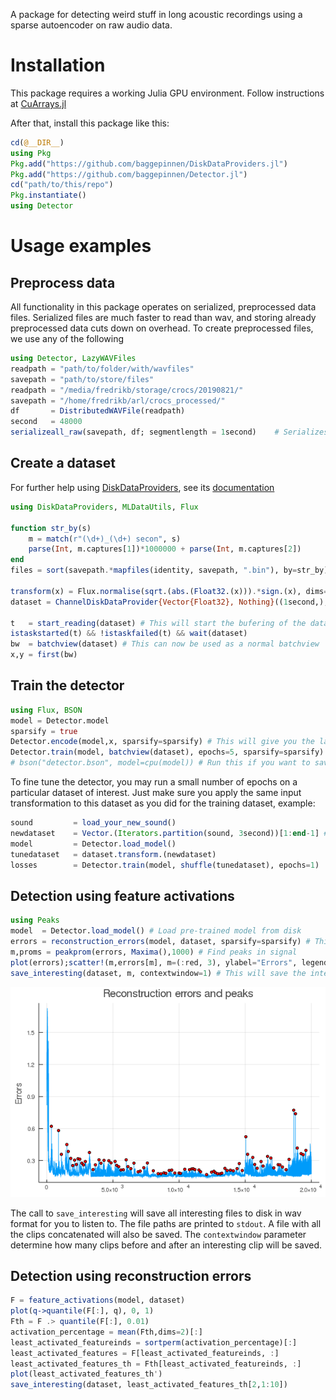 A package for detecting weird stuff in long acoustic recordings using a sparse autoencoder on raw audio data.
# Installation
This package requires a working Julia GPU environment. Follow instructions at [CuArrays.jl](https://github.com/JuliaGPU/CuArrays.jl/)

After that, install this package like this:
```julia
cd(@__DIR__)
using Pkg
Pkg.add("https://github.com/baggepinnen/DiskDataProviders.jl")
Pkg.add("https://github.com/baggepinnen/Detector.jl")
cd("path/to/this/repo")
Pkg.instantiate()
using Detector
```

# Usage examples


## Preprocess data

All functionality in this package operates on serialized, preprocessed data files. Serialized files are much faster to read than wav, and storing already preprocessed data cuts down on overhead. To create preprocessed files, we use any of the following

```julia
using Detector, LazyWAVFiles
readpath = "path/to/folder/with/wavfiles"
savepath = "path/to/store/files"
readpath = "/media/fredrikb/storage/crocs/20190821/"
savepath = "/home/fredrikb/arl/crocs_processed/"
df       = DistributedWAVFile(readpath)
second   = 48000
serializeall_raw(savepath, df; segmentlength = 1second)    # Serializes raw audio waveforms, for autoencoding
```

## Create a dataset
For further help using [DiskDataProviders](https://github.com/baggepinnen/DiskDataProviders.jl), see its [documentation]((https://baggepinnen.github.io/DiskDataProviders.jl/latest))
```julia
using DiskDataProviders, MLDataUtils, Flux

function str_by(s)
    m = match(r"(\d+)_(\d+) secon", s)
    parse(Int, m.captures[1])*1000000 + parse(Int, m.captures[2])
end
files = sort(savepath.*mapfiles(identity, savepath, ".bin"), by=str_by)

transform(x) = Flux.normalise(sqrt.(abs.(Float32.(x))).*sign.(x), dims=1) # Some transformation you may want to do on the data
dataset = ChannelDiskDataProvider{Vector{Float32}, Nothing}((1second,), 12, 120, files=files, transform=transform)

t   = start_reading(dataset) # This will start the bufering of the dataset
istaskstarted(t) && !istaskfailed(t) && wait(dataset)
bw  = batchview(dataset) # This can now be used as a normal batchview
x,y = first(bw)
```

## Train the detector
```julia
using Flux, BSON
model = Detector.model
sparsify = true
Detector.encode(model,x, sparsify=sparsify) # This will give you the latent channels of x
Detector.train(model, batchview(dataset), epochs=5, sparsify=sparsify) # Perform one epoch of training. This will take a long time, a figure will be displayed every now and then. This command can be executed several times
# bson("detector.bson", model=cpu(model)) # Run this if you want to save your trained model
```

To fine tune the detector, you may run a small number of epochs on a particular dataset of interest. Just make sure you apply the same input transformation to this dataset as you did for the training dataset, example:
```julia
sound         = load_your_new_sound()
newdataset    = Vector.(Iterators.partition(sound, 3second))[1:end-1] # remove the last datapoint as this is probably shorter
model         = Detector.load_model()
tunedataset   = dataset.transform.(newdataset)
losses        = Detector.train(model, shuffle(tunedataset), epochs=1)
```

## Detection using feature activations
```julia
using Peaks
model  = Detector.load_model() # Load pre-trained model from disk
errors = reconstruction_errors(model, dataset, sparsify=sparsify) # This will take a couple of minutes if done on a large dataset (about half the time of a training epoch)
m,proms = peakprom(errors, Maxima(),1000) # Find peaks in signal
plot(errors);scatter!(m,errors[m], m=(:red, 3), ylabel="Errors", legend=false)
save_interesting(dataset, m, contextwindow=1) # This will save the interesting clips to a folder on disk
```
![window](figs/peaks.png)

The call to `save_interesting` will save all interesting files to disk in wav format for you to listen to. The file paths are printed to `stdout`. A file with all the clips concatenated will also be saved. The `contextwindow` parameter determine how many clips before and after an interesting clip will be saved.

## Detection using reconstruction errors
```julia
F = feature_activations(model, dataset)
plot(q->quantile(F[:], q), 0, 1)
Fth = F .> quantile(F[:], 0.01)
activation_percentage = mean(Fth,dims=2)[:]
least_activated_featureinds = sortperm(activation_percentage)[:]
least_activated_features = F[least_activated_featureinds, :]
least_activated_features_th = Fth[least_activated_featureinds, :]
plot(least_activated_features_th')
save_interesting(dataset, least_activated_features_th[2,1:10])
```
